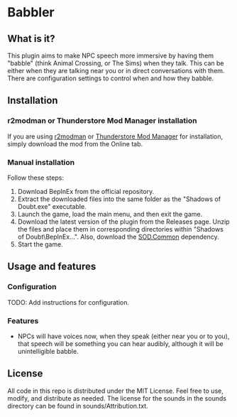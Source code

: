 # Babbler

## What is it?

This plugin aims to make NPC speech more immersive by having them "babble" (think Animal Crossing, or The Sims) when they talk. This can be either when they are talking near you or in direct conversations with them. There are configuration settings to control when and how they babble.

## Installation

### r2modman or Thunderstore Mod Manager installation

If you are using [r2modman](https://thunderstore.io/c/shadows-of-doubt/p/ebkr/r2modman/) or [Thunderstore Mod Manager](https://www.overwolf.com/oneapp/Thunderstore-Thunderstore_Mod_Manager) for installation, simply download the mod from the Online tab.

### Manual installation

Follow these steps:

1. Download BepInEx from the official repository.
2. Extract the downloaded files into the same folder as the "Shadows of Doubt.exe" executable.
3. Launch the game, load the main menu, and then exit the game.
4. Download the latest version of the plugin from the Releases page. Unzip the files and place them in corresponding directories within "Shadows of Doubt\BepInEx...". Also, download the [SOD.Common](https://thunderstore.io/c/shadows-of-doubt/p/Venomaus/SODCommon/) dependency.
5. Start the game.

## Usage and features

### Configuration

TODO: Add instructions for configuration.

### Features
* NPCs will have voices now, when they speak (either near you or to you), that speech will be something you can hear audibly, although it will be unintelligible babble.

## License

All code in this repo is distributed under the MIT License. Feel free to use, modify, and distribute as needed. The license for the sounds in the sounds directory can be found in sounds/Attribution.txt.